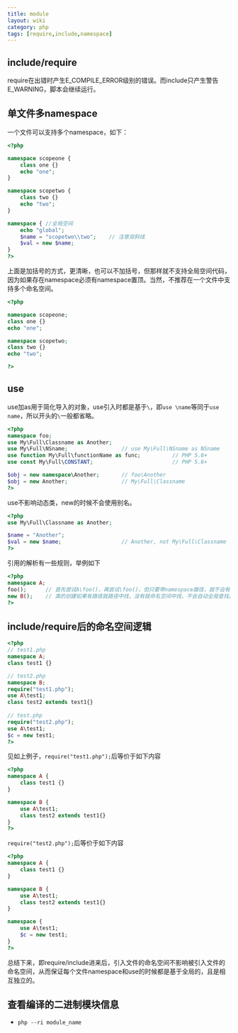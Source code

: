 ```yaml
---
title: module
layout: wiki
category: php
tags: [require,include,namespace]
---
```



## include/require

require在出错时产生E_COMPILE_ERROR级别的错误。而include只产生警告E_WARNING，脚本会继续运行。

## 单文件多namespace

一个文件可以支持多个namespace，如下：

~~~php
<?php 

namespace scopeone {
    class one {}
    echo "one";
}

namespace scopetwo {
    class two {}
    echo "two";
}

namespace { //全局空间
    echo "global";
	$name = "scopetwo\\two";	// 注意双斜线
    $val = new $name;
}
?>
~~~

上面是加括号的方式，更清晰，也可以不加括号，但那样就不支持全局空间代码，因为如果存在namespace必须有namespace置顶。当然，不推荐在一个文件中支持多个命名空间。

~~~php
<?php

namespace scopeone;
class one {}
echo "one";

namespace scopetwo;
class two {}
echo "two";

?>
~~~

## use

use加as用于简化导入的对象，use引入时都是基于`\`，即`use \name`等同于`use name`，所以开头的`\`一般都省略。

~~~php
<?php
namespace foo;
use My\Full\Classname as Another;
use My\Full\NSname;					// use My\Full\NSname as NSname
use function My\Full\functionName as func; 			// PHP 5.6+
use const My\Full\CONSTANT; 						// PHP 5.6+

$obj = new namespace\Another; 		// foo\Another
$obj = new Another; 				// My\Full\Classname
?>
~~~

use不影响动态类，new的时候不会使用别名。

~~~php
<?php
use My\Full\Classname as Another;

$name = "Another";
$val = new $name;					// Another, not My\Full\Classname
?>
~~~

引用的解析有一些规则，举例如下

~~~php
<?php
namespace A;
foo();      // 首先尝试A\foo()，再尝试\foo()，但只要带namespace路径，就不会有第二步的全局查找
new B();    // 类的创建如果有路径就路径中找，没有就命名空间中找，不会自动全局查找。但没找到会尝试自动加载
?>
~~~

## include/require后的命名空间逻辑

~~~php
<?php
// test1.php
namespace A;
class test1 {}

// test2.php
namespace B;
require("test1.php");
use A\test1;
class test2 extends test1{}
	
// test.php
require("test2.php");
use A\test1;
$c = new test1;
?>
~~~

见如上例子，`require("test1.php");`后等价于如下内容

~~~php
<?php
namespace A {
	class test1 {}
}

namespace B {
	use A\test1;
	class test2 extends test1{}
}
?>
~~~

`require("test2.php");`后等价于如下内容

~~~php
<?php
namespace A {
	class test1 {}
}

namespace B {
	use A\test1;
	class test2 extends test1{}
}

namespace {
	use A\test1;
	$c = new test1;
}
?>
~~~

总结下来，即require/include进来后，引入文件的命名空间不影响被引入文件的命名空间，从而保证每个文件namespace和use的时候都是基于全局的，且是相互独立的。


## 查看编译的二进制模块信息

* `php --ri module_name`
